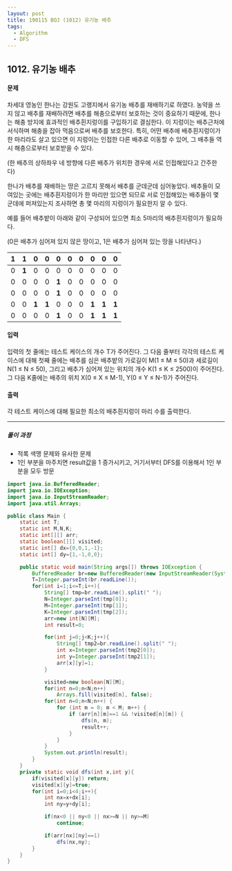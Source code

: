 ```yaml
---
layout: post
title: 190115 BOJ (1012) 유기농 배추
tags:
  - Algorithm
  - DFS
---
```


## 1012. 유기농 배추

#### 문제

차세대 영농인 한나는 강원도 고랭지에서 유기농 배추를 재배하기로 하였다. 농약을 쓰지 않고 배추를 재배하려면 배추를 해충으로부터 보호하는 것이 중요하기 때문에, 한나는 해충 방지에 효과적인 배추흰지렁이를 구입하기로 결심한다. 이 지렁이는 배추근처에 서식하며 해충을 잡아 먹음으로써 배추를 보호한다. 특히, 어떤 배추에 배추흰지렁이가 한 마리라도 살고 있으면 이 지렁이는 인접한 다른 배추로 이동할 수 있어, 그 배추들 역시 해충으로부터 보호받을 수 있다.

(한 배추의 상하좌우 네 방향에 다른 배추가 위치한 경우에 서로 인접해있다고 간주한다)

한나가 배추를 재배하는 땅은 고르지 못해서 배추를 군데군데 심어놓았다. 배추들이 모여있는 곳에는 배추흰지렁이가 한 마리만 있으면 되므로 서로 인접해있는 배추들이 몇 군데에 퍼져있는지 조사하면 총 몇 마리의 지렁이가 필요한지 알 수 있다.

예를 들어 배추밭이 아래와 같이 구성되어 있으면 최소 5마리의 배추흰지렁이가 필요하다.

(0은 배추가 심어져 있지 않은 땅이고, 1은 배추가 심어져 있는 땅을 나타낸다.)

| **1** | **1** | 0     | 0     | 0     | 0    | 0    | 0     | 0     | 0     |
| ----- | ----- | ----- | ----- | ----- | ---- | ---- | ----- | ----- | ----- |
| 0     | **1** | 0     | 0     | 0     | 0    | 0    | 0     | 0     | 0     |
| 0     | 0     | 0     | 0     | **1** | 0    | 0    | 0     | 0     | 0     |
| 0     | 0     | 0     | 0     | **1** | 0    | 0    | 0     | 0     | 0     |
| 0     | 0     | **1** | **1** | 0     | 0    | 0    | **1** | **1** | **1** |
| 0     | 0     | 0     | 0     | **1** | 0    | 0    | **1** | **1** | **1** |

#### 입력

입력의 첫 줄에는 테스트 케이스의 개수 T가 주어진다. 그 다음 줄부터 각각의 테스트 케이스에 대해 첫째 줄에는 배추를 심은 배추밭의 가로길이 M(1 ≤ M ≤ 50)과 세로길이 N(1 ≤ N ≤ 50), 그리고 배추가 심어져 있는 위치의 개수 K(1 ≤ K ≤ 2500)이 주어진다. 그 다음 K줄에는 배추의 위치 X(0 ≤ X ≤ M-1), Y(0 ≤ Y ≤ N-1)가 주어진다.

#### 출력

각 테스트 케이스에 대해 필요한 최소의 배추흰지렁이 마리 수를 출력한다.



------

##### 풀이 과정

- 적록 색맹 문제와 유사한 문제
- 1인 부분을 마주치면 result값을 1 증가시키고, 거기서부터 DFS를 이용해서 1인 부분을 모두 방문

```java
import java.io.BufferedReader;
import java.io.IOException;
import java.io.InputStreamReader;
import java.util.Arrays;

public class Main {
    static int T;
    static int M,N,K;
    static int[][] arr;
    static boolean[][] visited;
    static int[] dx={0,0,1,-1};
    static int[] dy={1,-1,0,0};

    public static void main(String args[]) throws IOException {
        BufferedReader br=new BufferedReader(new InputStreamReader(System.in));
        T=Integer.parseInt(br.readLine());
        for(int i=1;i<=T;i++){
            String[] tmp=br.readLine().split(" ");
            N=Integer.parseInt(tmp[0]);
            M=Integer.parseInt(tmp[1]);
            K=Integer.parseInt(tmp[2]);
            arr=new int[N][M];
            int result=0;

            for(int j=0;j<K;j++){
                String[] tmp2=br.readLine().split(" ");
                int x=Integer.parseInt(tmp2[0]);
                int y=Integer.parseInt(tmp2[1]);
                arr[x][y]=1;
            }

            visited=new boolean[N][M];
            for(int n=0;n<N;n++)
                Arrays.fill(visited[n], false);
            for(int n=0;n<N;n++) {
                for (int m = 0; m < M; m++) {
                    if (arr[n][m]==1 && !visited[n][m]) {
                        dfs(n, m);
                        result++;
                    }
                }
            }
            System.out.println(result);
        }
    }
    private static void dfs(int x,int y){
        if(visited[x][y]) return;
        visited[x][y]=true;
        for(int i=0;i<4;i++){
            int nx=x+dx[i];
            int ny=y+dy[i];

            if(nx<0 || ny<0 || nx>=N || ny>=M)
                continue;

            if(arr[nx][ny]==1)
                dfs(nx,ny);
        }
    }
}
```



